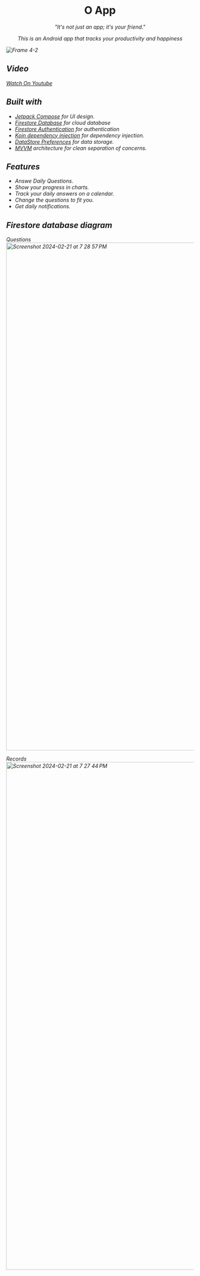 <h1 align="center">O App</h1>
<p align="center">  
<i>"It's not just an app; it's your friend." <i>

<p align="center">This is an Android app that tracks your productivity and happiness</p>
</p>

![Frame 4-2](https://github.com/Shahad-999/O_App/assets/118618262/91177555-cd2a-4807-a04f-bd9d227153b5)


## Video 
  [Watch On Youtube](https://youtu.be/yFOp2dLs9Xw)
  
## Built with
- [Jetpack Compose](https://developer.android.com/jetpack/compose?gclid=CjwKCAiAzKqdBhAnEiwAePEjktk3ROIIxTqejhHWkDEwSaQqoE6GgrNHM8iYKw8xHx5SPPDu0oJ_DxoC8LYQAvD_BwE&gclsrc=aw.ds) for UI design. 
- [Firestore Database](https://firebase.google.com/docs/firestore) for cloud database 
- [Firestore Authentication](https://firebase.google.com/docs/auth/) for authentication
- [Koin dependency injection](https://insert-koin.io/) for dependency injection.
- [DataStore Preferences](https://developer.android.com/codelabs/android-preferences-datastore#0) for data storage.
- [MVVM](https://en.wikipedia.org/wiki/Model%E2%80%93view%E2%80%93viewmodel) architecture for clean separation of concerns. 
  

## Features
- Answe Daily Questions.
- Show your progress in charts.
- Track your daily answers on a calendar.
- Change the questions to fit you.
- Get daily notifications.

## Firestore database diagram

Questions
<img width="1362" alt="Screenshot 2024-02-21 at 7 28 57 PM" src="https://github.com/Shahad-999/O_App/assets/118618262/9c6cd71a-86dc-4afa-879a-d4073acca0ed">

Records
<img width="1362" alt="Screenshot 2024-02-21 at 7 27 44 PM" src="https://github.com/Shahad-999/O_App/assets/118618262/9ea62319-144f-4e50-9554-c6d0f76a3b56">
